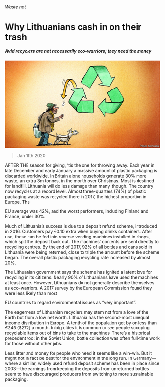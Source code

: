 ###### Waste not

# Why Lithuanians cash in on their trash 

##### Avid recyclers are not necessarily eco-warriors; they need the money 

![image](images/20200111_EUD001_0.jpg) 

> Jan 11th 2020 

AFTER THE season for giving, ’tis the one for throwing away. Each year in late December and early January a massive amount of plastic packaging is discarded worldwide. In Britain alone households generate 30% more waste, an extra 3m tonnes, in the month over Christmas. Most is destined for landfill. Lithuania will do less damage than many, though. The country now recycles at a record level. Almost three-quarters (74%) of plastic packaging waste was recycled there in 2017, the highest proportion in Europe. The  

EU average was 42%, and the worst performers, including Finland and France, under 30%. 

Much of Lithuania’s success is due to a deposit refund scheme, introduced in 2016. Customers pay €0.10 extra when buying drinks containers. After use, these can be fed into reverse vending machines installed in shops, which spit the deposit back out. The machines’ contents are sent directly to recycling centres. By the end of 2017, 92% of all bottles and cans sold in Lithuania were being returned, close to triple the amount before the scheme began. The overall plastic packaging recycling rate increased by almost 20%. 

The Lithuanian government says the scheme has ignited a latent love for recycling in its citizens. Nearly 90% of Lithuanians have used the machines at least once. However, Lithuanians do not generally describe themselves as eco-warriors. A 2017 survey by the European Commission found they were less likely than most  

EU countries to regard environmental issues as “very important”. 

The eagerness of Lithuanian recyclers may stem not from a love of the Earth but from a low net worth. Lithuania has the second-most unequal income distribution in Europe. A tenth of the population get by on less than €245 ($272) a month. In big cities it is common to see people scooping recyclable items out of bins to take to the machines. There’s a historical precedent too: in the Soviet Union, bottle collection was often full-time work for those without other jobs. 

Less litter and money for people who need it seems like a win-win. But it might not in fact be best for the environment in the long run. In Germany—where a similar, widely used refund deposit scheme has been in place since 2003—the earnings from keeping the deposits from unreturned bottles seem to have discouraged producers from switching to more sustainable packaging. 

